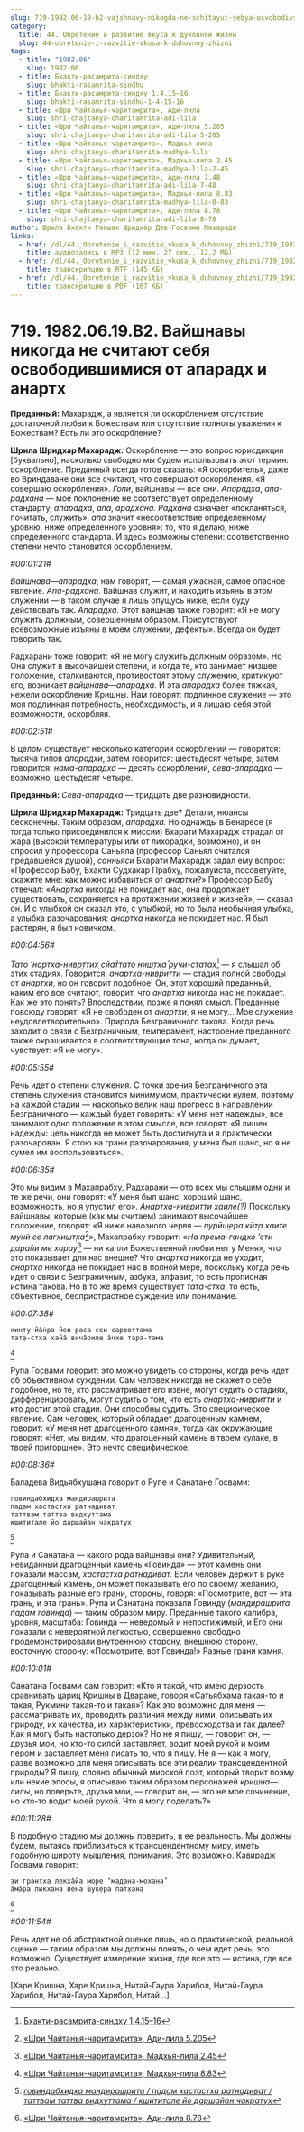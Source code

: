 ```yaml
---
slug: 719-1982-06-19-b2-vajshnavy-nikogda-ne-schitayut-sebya-osvobodivshimisya-ot-aparadh-i-anarth
category:
  title: 44. Обретение и развитие вкуса к духовной жизни
  slug: 44-obretenie-i-razvitie-vkusa-k-duhovnoy-zhizni
tags:
  - title: "1982.06"
    slug: 1982-06
  - title: Бхакти-расамрита-синдху
    slug: bhakti-rasamrita-sindhu
  - title: Бхакти-расамрита-синдху 1.4.15–16
    slug: bhakti-rasamrita-sindhu-1-4-15-16
  - title: «Шри Чайтанья-чаритамрита», Ади-лила
    slug: shri-chajtanya-charitamrita-adi-lila
  - title: «Шри Чайтанья-чаритамрита», Ади-лила 5.205
    slug: shri-chajtanya-charitamrita-adi-lila-5-205
  - title: «Шри Чайтанья-чаритамрита», Мадхья-лила
    slug: shri-chajtanya-charitamrita-madhya-lila
  - title: «Шри Чайтанья-чаритамрита», Мадхья-лила 2.45
    slug: shri-chajtanya-charitamrita-madhya-lila-2-45
  - title: «Шри Чайтанья-чаритамрита», Ади-лила 7.48
    slug: shri-chajtanya-charitamrita-adi-lila-7-48
  - title: «Шри Чайтанья-чаритамрита», Мадхья-лила 8.83
    slug: shri-chajtanya-charitamrita-madhya-lila-8-83
  - title: «Шри Чайтанья-чаритамрита», Ади-лила 8.78
    slug: shri-chajtanya-charitamrita-adi-lila-8-78
author: Шрила Бхакти Ракшак Шридхар Дев-Госвами Махарадж
links:
  - href: /dl/44._Obretenie_i_razvitie_vkusa_k_duhovnoy_zhizni/719_1982.06.19.B2_SridharMj_Vajshnavy_nikogda_ne_schitajut_sebja_osvobodivshimisja_ot_aparadh_i_anarth.mp3
    title: аудиозапись в MP3 (12 мин. 27 сек., 12,2 МБ)
  - href: /dl/44._Obretenie_i_razvitie_vkusa_k_duhovnoy_zhizni/719_1982.06.19.B2_SridharMj_Vajshnavy_nikogda_ne_schitajut_sebja_osvobodivshimisja_ot_aparadh_i_anarth.rtf
    title: транскрипцию в RTF (145 КБ)
  - href: /dl/44._Obretenie_i_razvitie_vkusa_k_duhovnoy_zhizni/719_1982.06.19.B2_SridharMj_Vajshnavy_nikogda_ne_schitajut_sebja_osvobodivshimisja_ot_aparadh_i_anarth.pdf
    title: транскрипцию в PDF (167 КБ)
---
```


# 719. 1982.06.19.B2. Вайшнавы никогда не считают себя освободившимися от апарадх и анартх

**Преданный:** Махарадж, а является ли оскорблением отсутствие достаточной любви к Божествам или отсутствие полноты уважения к Божествам? Есть ли это оскорбление?

**Шрила Шридхар Махарадж:** Оскорбление — это вопрос юрисдикции [буквально], насколько свободно мы будем использовать этот термин: оскорбление. Преданный всегда готов сказать: «Я оскорбитель», даже во Вриндаване они все считают, что совершают оскорбления. «Я совершаю оскорбления». *Гопи*, вайшнавы — все они. *Апарадха*, *апа-радхана* — мое поклонение не соответствует определенному стандарту, *апарадха*, *апа*, *арадхана. Радхана* означает «покланяться, почитать, служить», *апа* значит «несоответствие определенному уровню, ниже определенного уровня»: то, что я делаю, ниже определенного стандарта. И здесь возможны степени: соответственно степени нечто становится оскорблением.

*#00:01:21#*

*Вайшнава*—*апарадха*, нам говорят, — самая ужасная, самое опасное явление. *Апа-радхана.* Вайшнав служит, и находить изъяны в этом служении — в таком случае я лишь опущусь ниже, если буду действовать так. *Апарадха.* Этот вайшнав также говорит: «Я не могу служить должным, совершенным образом. Присутствуют всевозможные изъяны в моем служении, дефекты». Всегда он будет говорить так.

Радхарани тоже говорит: «Я не могу служить должным образом». Но Она служит в высочайшей степени, и когда те, кто занимает низшее положение, сталкиваются, противостоят этому служению, критикуют его, возникает *вайшнава*—*апарадха.* И эта *апарадха* более тяжкая, нежели оскорбление Кришны. Нам говорят: подлинное служение — это моя подлинная потребность, необходимость, и я лишаю себя этой возможности, оскорбляя.

*#00:02:51#*

В целом существует несколько категорий оскорблений — говорится: тысяча типов *апарадхи*, затем говорится: шестьдесят четыре, затем говорится: *нама-апарадха* — десять оскорблений, *сева-апарадха* — возможно, шестьдесят четыре.

**Преданный:** *Сева-апарадха* — тридцать две разновидности.

**Шрила Шридхар Махарадж:** Тридцать две? Детали, нюансы бесконечны. Таким образом, *апарадха.* Но однажды в Бенаресе (я тогда только присоединился к миссии) Бхарати Махарадж страдал от жара (высокой температуры или от лихорадки, возможно), и он спросил у профессора Саньяла (профессор Саньял считался предавшейся душой), *санньяси* Бхарати Махарадж задал ему вопрос: «Профессор Бабу, Бхакти Судхакар Прабху, пожалуйста, посоветуйте, скажите мне: как можно избавиться от *анартхи*?» Профессор Бабу отвечал: «*Анартха* никогда не покидает нас, она продолжает существовать, сохраняется на протяжении жизней и жизней», — сказал он. И с улыбкой он сказал это, с улыбкой, но то была необычная улыбка, а улыбка разочарования: *анартха* никогда не покидает нас. Я был растерян, я был новичком.

*#00:04:56#*

*Тато ’нартха-нивр̣ттих̣ сйа̄ттато ниш̣тха̄ ручи-статах*[^_ftn1] — я слышал об этих стадиях. Говорится: *анартха-нивритти* — стадия полной свободы от *анартхи*, но он говорит подобное! Он, этот хороший преданный, каким его все считают, говорит, что *анартха* никогда нас не покидает. Как же это понять? Впоследствии, позже я понял смысл. Преданные повсюду говорят: «Я не свободен от *анартхи*, я не могу… Мое служение неудовлетворительно». Природа Безграничного такова. Когда речь заходит о связи с Безграничным, темперамент, настроение преданного также окрашивается в соответствующие тона, когда он думает, чувствует: «Я не могу».

*#00:05:55#*

Речь идет о степени служения. С точки зрения Безграничного эта степень служения становится минимумом, практически нулем, поэтому на каждой стадии — насколько велик наш прогресс в направлении Безграничного — каждый будет говорить: «У меня нет надежды», все занимают одно положение в этом смысле, все говорят: «Я лишен надежды: цель никогда не может быть достигнута и я практически разочарован. Я стою на грани разочарования, у меня был шанс, но я не сумел им воспользоваться».

*#00:06:35#*

Это мы видим в Махапрабху, Радхарани — ото всех мы слышим одни и те же речи, они говорят: «У меня был шанс, хороший шанс, возможность, но я упустил его». *Анартха-нивритти хаиле(?)* Поскольку вайшнавы, которые (как мы считаем) занимают высочайшее положение, говорят: «Я ниже навозного червя — *пурӣш̣ера кӣт̣а хаите мун̃и се лагхишт̣ха*[^_ftn2]», Махапрабху говорит: «*На према-гандхо ’сти дара̄пи ме харау*[^_ftn3] — ни капли Божественной любви нет у Меня», что это показывает для нас внешне? Что *анартха* никогда не уходит, *анартха* никогда не покидает нас в полной мере, поскольку когда речь идет о связи с Безграничным, азбука, алфавит, то есть прописная истина такова. Но в то же время существует *тата-стха*, то есть, объективное, беспристрастное суждение или понимание.

*#00:07:38#*

    кинту йа̄н̇ра йеи раса сеи сарвоттама
    тат̣а-стха хан̃а̄ вича̄риле а̄чхе тара-тама
[^_ftn4]

Рупа Госвами говорит: это можно увидеть со стороны, когда речь идет об объективном суждении. Сам человек никогда не скажет о себе подобное, но те, кто рассматривает его извне, могут судить о стадиях, дифференцировать, могут судить о том, что есть *анартха-нивритти* и кто достиг этой стадии. Они способны судить. Это специфическое явление. Сам человек, который обладает драгоценным камнем, говорит: «У меня нет драгоценного камня», тогда как окружающие говорят: «Нет, мы видим, что драгоценный камень в твоем кулаке, в твоей пригоршне». Это нечто специфическое.

*#00:08:36#*

Баладева Видьябхушана говорит о Рупе и Санатане Госвами:

    говиндабхидха мандирашрита
    падам хастастха ратнадиват
    таттвам таттва видхуттама
    кшититале йо даршайан чакратух
[^_ftn5]

Рупа и Санатана — какого рода вайшнавы они? Удивительный, невиданный драгоценный камень «Говинда» — этот камень они показали массам, *хастастха ратнадиват.* Если человек держит в руке драгоценный камень, он может показывать его по своему желанию, показывать разные его грани, стороны, говоря: «Посмотрите, вот — эта грань, и эта грань». Рупа и Санатана показали Говинду (*мандирашрита падам говинда*) — таким образом миру. Преданные такого калибра, уровня, масштаба: Говинда — неведомый и непостижимый, и Его они показали с невероятной легкостью, совершенно свободно продемонстрировали внутреннюю сторону, внешнюю сторону, восточную сторону: «Посмотрите, вот Говинда!» Разные грани камня.

*#00:10:01#*

Санатана Госвами сам говорит: «Кто я такой, что имею дерзость сравнивать цариц Кришны в Двараке, говоря «Сатьябхама такая-то и такая, Рукмини такая-то и такая»? Как это возможно для меня — рассматривать их, проводить различия между ними, описывать их природу, их качества, их характеристики, превосходства и так далее? Как я могу быть настолько дерзок? Но не я пишу, — говорит он, — друзья мои, но кто-то силой заставляет, водит моей рукой и моим пером и заставляет меня писать то, что я пишу. Не я — как я могу, разве возможно для меня описывать все эти реалии трансцендентной природы? Я пишу, словно обычный мирской поэт, который творит поэму или некие эпосы, я описываю таким образом персонажей *кришна*—*лилы*, но поверьте, друзья мои, — говорит он, — это не мое сочинение, но кто-то водит моей рукой. Что я могу поделать?»

*#00:11:28#*

В подобную стадию мы должны поверить, в ее реальность. Мы должны будем, пытаясь приблизиться к трансцендентному миру, иметь подобную широту мышления, понимания. Это возможно. Кавирадж Госвами говорит:

    эи грантха лекха̄йа море ‘мадана-мохана’
    а̄ма̄ра ликхана йена ш́укера пат̣хана
[^_ftn6]

*#00:11:54#*

Речь идет не об абстрактной оценке лишь, но о практической, реальной оценке — таким образом мы должны понять, о чем идет речь, это возможно. Существует измерение жизни, где все это — истина, где все это реально.

[Харе Кришна, Харе Кришна, Нитай-Гаура Харибол, Нитай-Гаура Харибол, Нитай-Гаура Харибол, Нитай…]



[^_ftn1]: [Бхакти-расамрита-синдху 1.4.15–16](../notes/bhakti-rasamrita-sindhu/bhakti-rasamrita-sindhu-1-4-15-16.md)

[^_ftn2]: [«Шри Чайтанья-чаритамрита», Ади-лила 5.205](../notes/shri-chajtanya-charitamrita-adi-lila/shri-chajtanya-charitamrita-adi-lila-5-205.md)

[^_ftn3]: [«Шри Чайтанья-чаритамрита», Мадхья-лила 2.45](../notes/shri-chajtanya-charitamrita-madhya-lila/shri-chajtanya-charitamrita-madhya-lila-2-45.md)

[^_ftn4]: [«Шри Чайтанья-чаритамрита», Мадхья-лила 8.83](../notes/shri-chajtanya-charitamrita-madhya-lila/shri-chajtanya-charitamrita-madhya-lila-8-83.md)

[^_ftn5]: [*говиндабхидха мандирашрита / падам хастастха ратнадиват / таттвам таттва видхуттама / кшититале йо даршайан чакратух*](../notes/shloka/govindabhidha-mandirashrita-padam-hastastha.md)

[^_ftn6]: [«Шри Чайтанья-чаритамрита», Ади-лила 8.78](../notes/shri-chajtanya-charitamrita-adi-lila/shri-chajtanya-charitamrita-adi-lila-8-78.md)
